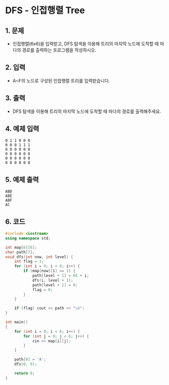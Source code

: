 # DFS - 인접행렬 Tree

## 1. 문제
- 인접행렬(6x6)을 입력받고, DFS 탐색을 이용해 트리의 마지막 노드에 도착할 때 마다의 경로를 출력하는 프로그램을 작성하시오.



## 2. 입력
- A~F의 노드로 구성된 인접행렬 트리를 입력받습니다.

## 3. 출력
- DFS 탐색을 이용해 트리의 마지막 노드에 도착할 때 마다의 경로를 출력해주세요.

## 4. 예제 입력
```
0 1 1 0 0 0
0 0 0 1 1 1
0 0 0 0 0 0
0 0 0 0 0 0
0 0 0 0 0 0
0 0 0 0 0 0
```

## 5. 예제 출력

```
ABD
ABE
ABF
AC
```

## 6. 코드

```c++
#include <iostream>
using namespace std;

int map[6][6];
char path[7];
void dfs(int now, int level) {
    int flag = 1;
    for (int i = 0; i < 6; i++) {
        if (map[now][i] == 1) {
            path[level + 1] = 65 + i;
            dfs(i, level + 1);
            path[level + 1] = 0;
            flag = 0;
        }
    }

    if (flag) cout << path << "\n";
}

int main()
{
    for (int i = 0; i < 6; i++) {
        for (int j = 0; j < 6; j++) {
            cin >> map[i][j];
        }
    }

    path[0] = 'A';
    dfs(0, 0);

    return 0;
}
```
